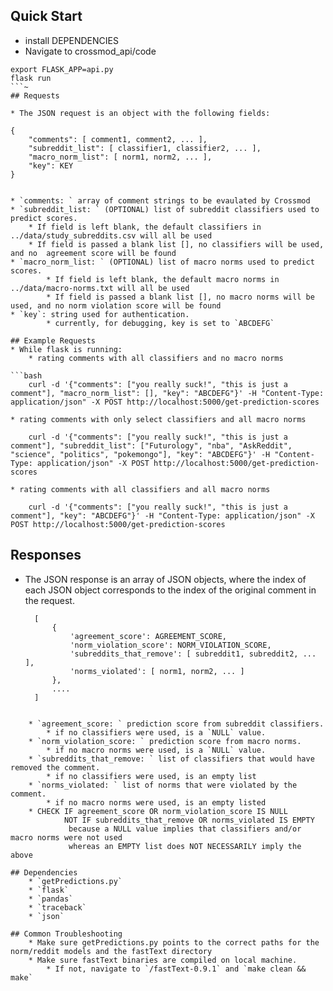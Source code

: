 ## Quick Start
* install DEPENDENCIES
* Navigate to crossmod_api/code
```~
export FLASK_APP=api.py
flask run
```~
## Requests

* The JSON request is an object with the following fields:
```
    {
        "comments": [ comment1, comment2, ... ],
        "subreddit_list": [ classifier1, classifier2, ... ],
        "macro_norm_list": [ norm1, norm2, ... ],
        "key": KEY
    }
```

* `comments: ` array of comment strings to be evaulated by Crossmod
* `subreddit_list: ` (OPTIONAL) list of subreddit classifiers used to predict scores.
    * If field is left blank, the default classifiers in ../data/study_subreddits.csv will all be used
    * If field is passed a blank list [], no classifiers will be used, and no  agreement score will be found
* `macro_norm_list: ` (OPTIONAL) list of macro norms used to predict scores.
        * If field is left blank, the default macro norms in ../data/macro-norms.txt will all be used
        * If field is passed a blank list [], no macro norms will be used, and no norm violation score will be found
* `key`: string used for authentication.
        * currently, for debugging, key is set to `ABCDEFG`
    
## Example Requests
* While flask is running:
    * rating comments with all classifiers and no macro norms

```bash
    curl -d '{"comments": ["you really suck!", "this is just a comment"], "macro_norm_list": [], "key": "ABCDEFG"}' -H "Content-Type: application/json" -X POST http://localhost:5000/get-prediction-scores
```
    
    * rating comments with only select classifiers and all macro norms
    
```
    curl -d '{"comments": ["you really suck!", "this is just a comment"], "subreddit_list": ["Futurology", "nba", "AskReddit", "science", "politics", "pokemongo"], "key": "ABCDEFG"}' -H "Content-Type: application/json" -X POST http://localhost:5000/get-prediction-scores
```

    * rating comments with all classifiers and all macro norms

```
    curl -d '{"comments": ["you really suck!", "this is just a comment"], "key": "ABCDEFG"}' -H "Content-Type: application/json" -X POST http://localhost:5000/get-prediction-scores
```

## Responses

* The JSON response is an array of JSON objects, where the index of each JSON object
  corresponds to the index of the original comment in the request.

  ```
    [
        {
            'agreement_score': AGREEMENT_SCORE,
            'norm_violation_score': NORM_VIOLATION_SCORE,
            'subreddits_that_remove': [ subreddit1, subreddit2, ... ],
            'norms_violated': [ norm1, norm2, ... ]
        },
        ....
    ]
```

    * `agreement_score: ` prediction score from subreddit classifiers.
        * if no classifiers were used, is a `NULL` value.
    * `norm_violation_score: ` prediction score from macro norms.
        * if no macro norms were used, is a `NULL` value.
    * `subreddits_that_remove: ` list of classifiers that would have removed the comment.
        * if no classifiers were used, is an empty list
    * `norms_violated: ` list of norms that were violated by the comment.
        * if no macro norms were used, is an empty listed
    * CHECK IF agreement_score OR norm_violation_score IS NULL
            NOT IF subreddits_that_remove OR norms_violated IS EMPTY
             because a NULL value implies that classifiers and/or macro norms were not used
             whereas an EMPTY list does NOT NECESSARILY imply the above

## Dependencies
    * `getPredictions.py`
    * `flask`
    * `pandas`
    * `traceback`
    * `json`

## Common Troubleshooting
    * Make sure getPredictions.py points to the correct paths for the norm/reddit models and the fastText directory
    * Make sure fastText binaries are compiled on local machine.
        * If not, navigate to `/fastText-0.9.1` and `make clean && make`
